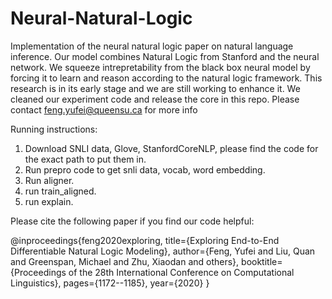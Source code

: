 # Neural-Natural-Logic
Implementation of the neural natural logic paper on natural language inference.
Our model combines Natural Logic from Stanford and the neural network. We squeeze intrepretability from the black box neural model by forcing it to learn and reason according to the natural logic framework. 
This research is in its early stage and we are still working to enhance it. We cleaned our experiment code and release the core in this repo. 
Please contact feng.yufei@queensu.ca for more info




Running instructions:
1. Download SNLI data, Glove, StanfordCoreNLP, please find the code for the exact path to put them in.
2. Run prepro code to get snli data, vocab, word embedding.
3. Run aligner.
4. run train_aligned.
5. run explain.

Please cite the following paper if you find our code helpful:

@inproceedings{feng2020exploring,
  title={Exploring End-to-End Differentiable Natural Logic Modeling},
  author={Feng, Yufei and Liu, Quan and Greenspan, Michael and Zhu, Xiaodan and others},
  booktitle={Proceedings of the 28th International Conference on Computational Linguistics},
  pages={1172--1185},
  year={2020}
}
